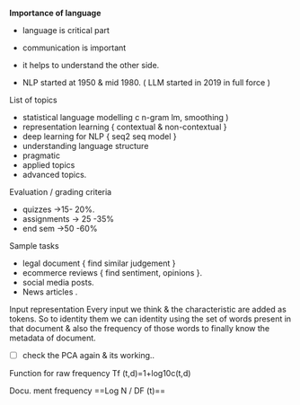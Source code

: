 **Importance of language**
- language is critical part
- communication is important
- it helps to understand the other side.

- NLP started at 1950 & mid 1980. ( LLM started in 2019 in full force )

List of topics
- statistical language modelling c n-gram lm, smoothing )
- representation learning { contextual & non-contextual }
- deep learning for NLP { seq2 seq model } 
- understanding language structure
- pragmatic
- applied topics 
- advanced topics.

Evaluation / grading criteria
- quizzes →15- 20%.
- assignments → 25 -35%
- end sem →50 -60%

Sample tasks
- legal document { find similar judgement }
- ecommerce reviews { find sentiment, opinions }.
- social media posts.
- News articles .


Input representation
Every input we think & the characteristic are added as tokens. So to identity them we can identity using the set of words present in that document & also the frequency of those words to finally know the metadata of document.

- [ ] check the PCA again & its working..

  
Function for raw frequency
Tf (t,d)=1+log10c(t,d)

Docu. ment frequency
==Log N / DF (t)==


